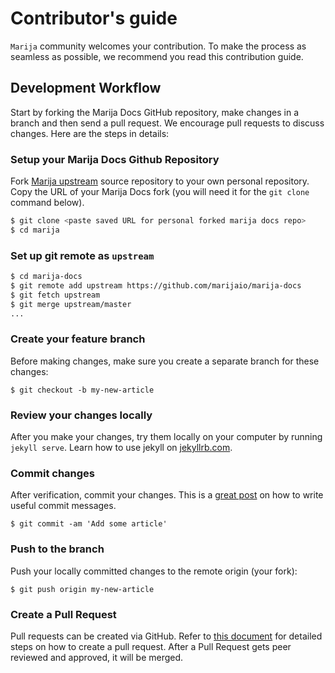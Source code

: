 # Contributor's guide


``Marija`` community welcomes your contribution. To make the process as seamless as possible, we recommend you read this contribution guide.

## Development Workflow

Start by forking the Marija Docs GitHub repository, make changes in a branch and then send a pull request. We encourage pull requests to discuss changes. Here are the steps in details:

### Setup your Marija Docs Github Repository
Fork [Marija upstream](https://github.com/marijaio/marija-docs) source repository to your own personal repository. Copy the URL of your Marija Docs fork (you will need it for the `git clone` command below).

```sh
$ git clone <paste saved URL for personal forked marija docs repo>
$ cd marija
```

### Set up git remote as ``upstream``
```sh
$ cd marija-docs
$ git remote add upstream https://github.com/marijaio/marija-docs
$ git fetch upstream
$ git merge upstream/master
...
```

### Create your feature branch
Before making changes, make sure you create a separate branch for these changes:

```
$ git checkout -b my-new-article
```

### Review your changes locally
After you make your changes, try them locally on your computer by running
`jekyll serve`. Learn how to use jekyll on [jekyllrb.com](https://jekyllrb.com).

### Commit changes
After verification, commit your changes. This is a [great post](https://chris.beams.io/posts/git-commit/) on how to write useful commit messages.

```
$ git commit -am 'Add some article'
```

### Push to the branch
Push your locally committed changes to the remote origin (your fork):
```
$ git push origin my-new-article
```

### Create a Pull Request
Pull requests can be created via GitHub. Refer to [this document](https://help.github.com/articles/creating-a-pull-request/) for detailed steps on how to create a pull request. After a Pull Request gets peer reviewed and approved, it will be merged.